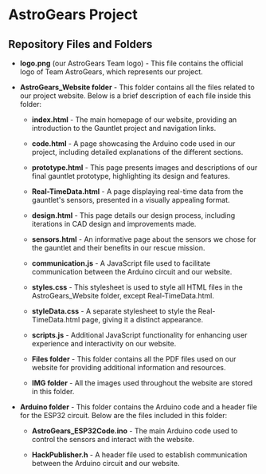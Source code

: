 # AstroGears Project

## Repository Files and Folders

- **logo.png** (our AstroGears Team logo) - This file contains the official logo of Team AstroGears, which represents our project.

- **AstroGears_Website folder** - This folder contains all the files related to our project website. Below is a brief description of each file inside this folder:

  - **index.html** - The main homepage of our website, providing an introduction to the Gauntlet project and navigation links.

  - **code.html** - A page showcasing the Arduino code used in our project, including detailed explanations of the different sections.

  - **prototype.html** - This page presents images and descriptions of our final gauntlet prototype, highlighting its design and features.

  - **Real-TimeData.html** - A page displaying real-time data from the gauntlet's sensors, presented in a visually appealing format.

  - **design.html** - This page details our design process, including iterations in CAD design and improvements made.

  - **sensors.html** - An informative page about the sensors we chose for the gauntlet and their benefits in our rescue mission.

  - **communication.js** - A JavaScript file used to facilitate communication between the Arduino circuit and our website.

  - **styles.css** - This stylesheet is used to style all HTML files in the AstroGears_Website folder, except Real-TimeData.html.

  - **styleData.css** - A separate stylesheet to style the Real-TimeData.html page, giving it a distinct appearance.

  - **scripts.js** - Additional JavaScript functionality for enhancing user experience and interactivity on our website.

  - **Files folder** - This folder contains all the PDF files used on our website for providing additional information and resources.

  - **IMG folder** - All the images used throughout the website are stored in this folder.

- **Arduino folder** - This folder contains the Arduino code and a header file for the ESP32 circuit. Below are the files included in this folder:

  - **AstroGears_ESP32Code.ino** - The main Arduino code used to control the sensors and interact with the website.

  - **HackPublisher.h** - A header file used to establish communication between the Arduino circuit and our website.
